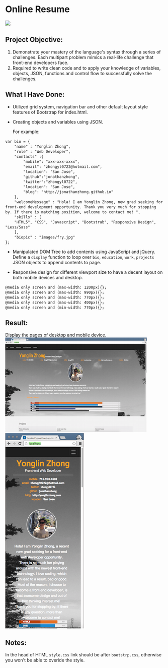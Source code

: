 # Online Resume
![](http://progressed.io/bar/100?title=Progress)

## Project Objective:
1. Demonstrate your mastery of the language's syntax through a series of challenges. Each multipart problem mimics a real-life challenge that front-end developers face. 
2. Required to write clean code and to apply your knowledge of variables, objects, JSON, functions and control flow to successfully solve the challenges.


## What I Have Done:
* Utilized grid system, navigation bar and other default layout style features of Bootstrap for index.html.


* Creating objects and variables using JSON. 

   For example:
```
var bio = {
    "name" : "Yonglin Zhong",
    "role" : "Web Developer",
    "contacts" :{
        "mobile": "xxx-xxx-xxxx",
        "email": "zhongyl0722@hotmail.com",
        "location": "San Jose",
        "github":"jonathanzhong",
        "twitter":"zhongyl0722",
        "location": "San Jose",
        "blog": "http://jonathanzhong.github.io"
    }, 
    "welcomeMessage" : "Hola! I am Yonglin Zhong, new grad seeking for front-end development opportunity. Thank you very much for stopping by. If there is matching position, welcome to contact me! ",
    "skills" : [
    "HTML5", "CSS", "Javascript", "Bootstrab", "Responsive Design", "Less/Sass"
    ],
    "biopic" : "images/fry.jpg"    
};
```


* Manipulated DOM Tree to add contents using JavaScript and jQuery.
Define a `display` function to loop over `bio`, `education`, `work`, `projects` JSON objects to append contents to page.


* Responsive design for different viewport size to have a decent layout on both mobile devices and desktop.

```
@media only screen and (max-width: 1200px){};
@media only screen and (max-width: 990px){};
@media only screen and (max-width: 770px){};
@media only screen and (max-width: 400px){};
@media only screen and (min-width: 770px){};
```

## Result:
Display the pages of desktop and mobile device.
![DesktopView](images/onlineResume.png)
![MobileView](images/onlineResumeMobile.png)

## Notes:
In the head of HTML `style.css` link should be after `bootstrp.css`, otherwise you won't be able to overide the style.





